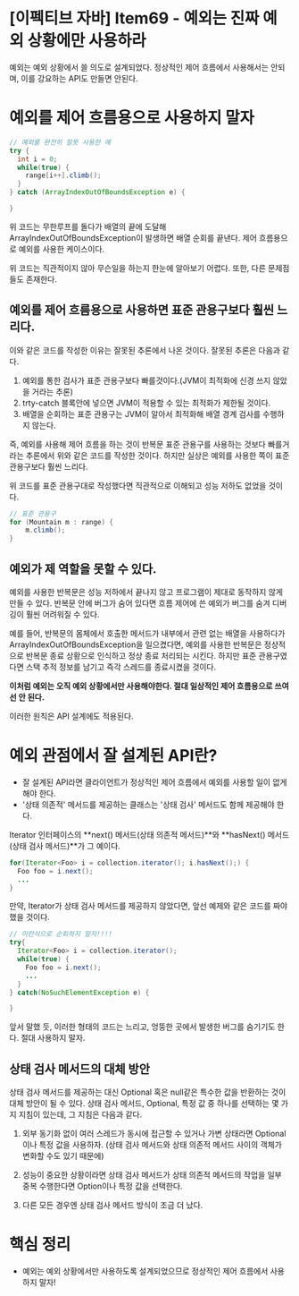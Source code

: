 # [이펙티브 자바] Item69 - 예외는 진짜 예외 상황에만 사용하라

예외는 예외 상황에서 쓸 의도로 설계되었다. 정상적인 제어 흐름에서 사용해서는 안되며, 이를 강요하는 API도 만들면 안된다. 

# 예외를 제어 흐름용으로 사용하지 말자

```java
// 예외를 완전히 잘못 사용한 예
try {
  int i = 0;
  while(true) {
    range[i++].climb();
  }
} catch (ArrayIndexOutOfBoundsException e) {

}
```

위 코드는 무한루프를 돌다가 배열의 끝에 도달해 ArrayIndexOutOfBoundsException이 발생하면 배열 순회를 끝낸다. 제어 흐름용으로 예외를 사용한 케이스이다.

위 코드는 직관적이지 않아 무슨일을 하는지 한눈에 알아보기 어렵다. 또한, 다른 문제점들도 존재한다.

## 예외를 제어 흐름용으로 사용하면 표준 관용구보다 훨씬 느리다.

이와 같은 코드를 작성한 이유는 잘못된 추론에서 나온 것이다. 잘못된 추론은 다음과 같다.

1. 예외를 통한 검사가 표준 관용구보다 빠를것이다.(JVM이 최적화에 신경 쓰지 않았을 거라는 추론)
2. trty-catch 블록안에 넣으면 JVM이 적용할 수 있는 최적화가 제한될 것이다.
3. 배열을 순회하는 표준 관용구는 JVM이 알아서 최적화해 배열 경계 검사를 수행하지 않는다.

즉, 예외를 사용해 제어 흐름을 하는 것이 반복문 표준 관용구를 사용하는 것보다 빠를거라는 추론에서 위와 같은 코드를 작성한 것이다. 하지만 실상은 예외를 사용한 쪽이 표준 관용구보다 훨씬 느리다.

위 코드를 표준 관용구대로 작성했다면 직관적으로 이해되고 성능 저하도 없었을 것이다.

```java
// 표준 관용구
for (Mountain m : range) {
    m.climb();
}
```

## 예외가 제 역할을 못할 수 있다.

예외를 사용한 반복문은 성능 저하에서 끝나지 않고 프로그램이 제대로 동작하지 않게 만들 수 있다. 반복문 안에 버그가 숨어 있다면 흐름 제어에 쓴 예외가 버그를 숨겨 디버깅이 훨씬 어려워질 수 있다.

예를 들어, 반복문의 몸체에서 호출한 메서드가 내부에서 관련 없는 배열을 사용하다가 ArrayIndexOutOfBoundsException을 일으켰다면, 예외를 사용한 반복문은 정상적으로 반복문 종료 상황으로 인식하고 정상 종료 처리되는 시킨다. 하지만 표준 관용구였다면 스택 추적 정보를 남기고 즉각 스레드를 종료시켰을 것이다.

**이처럼 예외는 오직 예외 상황에서만 사용해야한다. 절대 일상적인 제어 흐름용으로 쓰여선 안 된다.**

이러한 원칙은 API 설계에도 적용된다.

# 예외 관점에서 잘 설계된 API란?

- 잘 설계된 API라면 클라이언트가 정상적인 제어 흐름에서 예외를 사용할 일이 없게 해야 한다.
- '상태 의존적' 메서드를 제공하는 클래스는 '상태 검사' 메서드도 함께 제공해야 한다.

Iterator 인터페이스의 **next() 메서드(상태 의존적 메서드)**와 **hasNext() 메서드(상태 검사 메서드)**가 그 예이다.

```java
for(Iterator<Foo> i = collection.iterator(); i.hasNext();) {
  Foo foo = i.next();
  ...
}
```

만약, Iterator가 상태 검사 메서드를 제공하지 않았다면, 앞선 예제와 같은 코드를 짜야했을 것이다.

```java
// 이런식으로 순회하지 말자!!!!
try{
  Iterator<Foo> i = collection.iterator();
  while(true) {
    Foo foo = i.next();
    ...
  }
} catch(NoSuchElementException e) {

}
```

앞서 말했 듯, 이러한 형태의 코드는 느리고, 엉뚱한 곳에서 발생한 버그를 숨기기도 한다. 절대 사용하지 말자.

## 상태 검사 메서드의 대체 방안

상태 검사 메서드를 제공하는 대신 Optional 혹은 null같은 특수한 값을 반환하는 것이 대체 방안이 될 수 있다. 상태 검사 메서드, Optional, 특정 값 중 하나를 선택하는 몇 가지 지침이 있는데, 그 지침은 다음과 같다.

1. 외부 동기화 없이 여러 스레드가 동시에 접근할 수 있거나 가변 상태라면 Optional이나 특정 값을 사용하자. (상태 검사 메서드와 상태 의존적 메서드 사이의 객체가 변화할 수도 있기 때문에)

2. 성능이 중요한 상황이라면 상태 검사 메서드가 상태 의존적 메서드의 작업을 일부 중복 수행한다면 Option이나 특정 값을 선택한다.

3. 다른 모든 경우엔 상태 검사 메서드 방식이 조금 더 났다.

# 핵심 정리

- 예외는 예외 상황에서만 사용하도록 설계되었으므로 정상적인 제어 흐름에서 사용하지 말자!